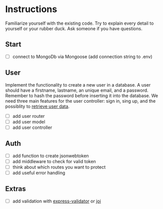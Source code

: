 # Instructions

Familiarize yourself with the existing code. Try to explain every detail to yourself or your rubber duck. Ask someone if you have questions.

## Start

-   [ ] connect to MongoDb via Mongoose (add connection string to .env)

## User

Implement the functionality to create a new user in a database. A user should have a firstname, lastname, an unique email, and a password. Remember to hash the password before inserting it into the database.
We need three main features for the user controller: sign in, sing up, and the possiblity to [retrieve user data](https://beginner-guides.authmaker.com/release/customize-routes/me-route/).

-   [ ] add user router
-   [ ] add user model
-   [ ] add user controller

## Auth

-   [ ] add function to create jsonwebtoken
-   [ ] add middleware to check for valid token
-   [ ] think about which routes you want to protect
-   [ ] add useful error handling

## Extras

-   [ ] add validation with [express-validator](https://express-validator.github.io/docs) or [joi](https://github.com/hapijs/joi)
